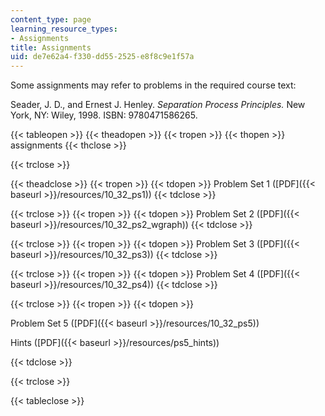 ```yaml
---
content_type: page
learning_resource_types:
- Assignments
title: Assignments
uid: de7e62a4-f330-dd55-2525-e8f8c9e1f57a
---
```


Some assignments may refer to problems in the required course text:

Seader, J. D., and Ernest J. Henley. _Separation Process Principles._ New York, NY: Wiley, 1998. ISBN: 9780471586265.

{{< tableopen >}}
{{< theadopen >}}
{{< tropen >}}
{{< thopen >}}
assignments
{{< thclose >}}

{{< trclose >}}

{{< theadclose >}}
{{< tropen >}}
{{< tdopen >}}
Problem Set 1 ([PDF]({{< baseurl >}}/resources/10_32_ps1))
{{< tdclose >}}

{{< trclose >}}
{{< tropen >}}
{{< tdopen >}}
Problem Set 2 ([PDF]({{< baseurl >}}/resources/10_32_ps2_wgraph))
{{< tdclose >}}

{{< trclose >}}
{{< tropen >}}
{{< tdopen >}}
Problem Set 3 ([PDF]({{< baseurl >}}/resources/10_32_ps3))
{{< tdclose >}}

{{< trclose >}}
{{< tropen >}}
{{< tdopen >}}
Problem Set 4 ([PDF]({{< baseurl >}}/resources/10_32_ps4))
{{< tdclose >}}

{{< trclose >}}
{{< tropen >}}
{{< tdopen >}}


Problem Set 5 ([PDF]({{< baseurl >}}/resources/10_32_ps5))

Hints ([PDF]({{< baseurl >}}/resources/ps5_hints))


{{< tdclose >}}

{{< trclose >}}

{{< tableclose >}}